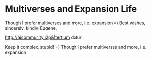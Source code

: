 # Multiverses and Expansion Life
Though I prefer multiverses and more, i.e. expansion =) Best wishes, sincerely, kindly, Eugene.

http://aicommunity.i2p&|tertium datur

Keep it complex, stupid! =) Though I prefer multiverses and more, i.e. expansion

